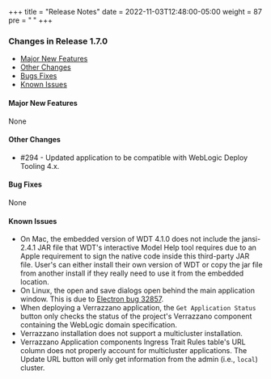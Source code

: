 +++
title = "Release Notes"
date = 2022-11-03T12:48:00-05:00
weight = 87
pre = "<b> </b>"
+++

### Changes in Release 1.7.0
- [Major New Features](#major-new-features)
- [Other Changes](#other-changes)
- [Bugs Fixes](#bug-fixes)
- [Known Issues](#known-issues)

#### Major New Features
None

#### Other Changes
- #294 - Updated application to be compatible with WebLogic Deploy Tooling 4.x.

#### Bug Fixes
None

#### Known Issues
- On Mac, the embedded version of WDT 4.1.0 does not include the jansi-2.4.1 JAR file that WDT's interactive Model Help
  tool requires due to an Apple requirement to sign the native code inside this third-party JAR file. User's can either
  install their own version of WDT or copy the jar file from another install if they really need to use it from the
  embedded location.
- On Linux, the open and save dialogs open behind the main application window.  This is due to
  [Electron bug 32857](https://github.com/electron/electron/issues/32857).
- When deploying a Verrazzano application, the `Get Application Status` button only checks the status of the project's
  Verrazzano component containing the WebLogic domain specification.
- Verrazzano installation does not support a multicluster installation.
- Verrazzano Application components Ingress Trait Rules table's URL column does not properly account for multicluster
  applications.  The Update URL button will only get information from the admin (i.e., `local`) cluster.
